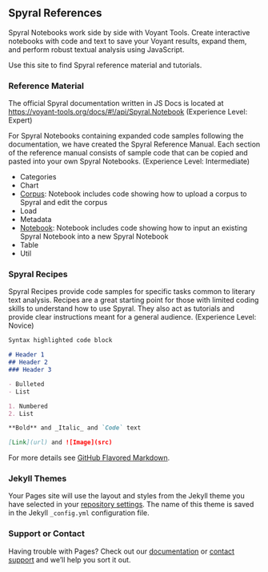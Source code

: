 ## Spyral References

Spyral Notebooks work side by side with Voyant Tools. Create interactive notebooks with code and text to save your Voyant results, expand them, and perform robust textual analysis using JavaScript. 

Use this site to find Spyral reference material and tutorials. 

### Reference Material

The official Spyral documentation written in JS Docs is located at https://voyant-tools.org/docs/#!/api/Spyral.Notebook (Experience Level: Expert) 

For Spyral Notebooks containing expanded code samples following the documentation, we have created the Spyral Reference Manual. Each section of the reference manual consists of sample code that can be copied and pasted into your own Spyral Notebooks. (Experience Level: Intermediate) 

- Categories
- Chart
- [Corpus](https://voyant-tools.org/spyral/corpus): Notebook includes code showing how to upload a corpus to Spyral and edit the corpus
- Load
- Metadata
- [Notebook](https://voyant-tools.org/spyral/import): Notebook includes code showing how to input an existing Spyral Notebook into a new Spyral Notebook
- Table 
- Util

### Spyral Recipes

Spyral Recipes provide code samples for specific tasks common to literary text analysis. Recipes are a great starting point for those with limited coding skills to understand how to use Spyral. They also act as tutorials and provide clear instructions meant for a general audience. (Experience Level: Novice)



```markdown
Syntax highlighted code block

# Header 1
## Header 2
### Header 3

- Bulleted
- List

1. Numbered
2. List

**Bold** and _Italic_ and `Code` text

[Link](url) and ![Image](src)
```

For more details see [GitHub Flavored Markdown](https://guides.github.com/features/mastering-markdown/).

### Jekyll Themes

Your Pages site will use the layout and styles from the Jekyll theme you have selected in your [repository settings](https://github.com/kaylinland/SpyralRef/settings/pages). The name of this theme is saved in the Jekyll `_config.yml` configuration file.

### Support or Contact

Having trouble with Pages? Check out our [documentation](https://docs.github.com/categories/github-pages-basics/) or [contact support](https://support.github.com/contact) and we’ll help you sort it out.
